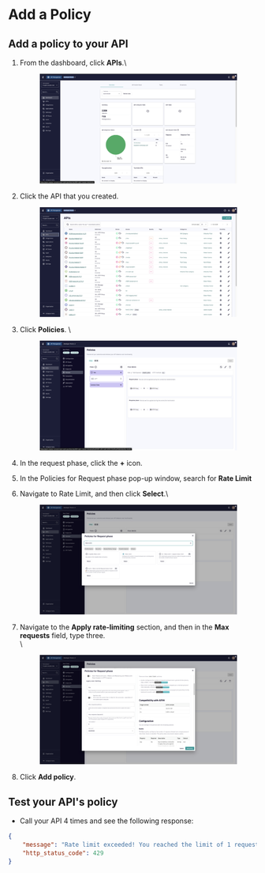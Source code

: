 # Add a Policy

## Add a policy to your API

1.  From the dashboard, click **APIs**.\


    <figure><img src="../../.gitbook/assets/image (32).png" alt=""><figcaption></figcaption></figure>
2.  Click the API that you created.\
    &#x20;

    <figure><img src="../../.gitbook/assets/image (33).png" alt=""><figcaption></figcaption></figure>
3.  Click **Policies**. \


    <figure><img src="../../.gitbook/assets/image (34).png" alt=""><figcaption></figcaption></figure>
4. In the request phase, click the **+** icon.
5. In the Policies for Request phase pop-up window, search for **Rate Limit**
6.  Navigate to Rate Limit, and then click **Select**.\


    <figure><img src="../../.gitbook/assets/image (35).png" alt=""><figcaption></figcaption></figure>
7.  Navigate to the **Apply rate-limiting** section, and then in the **Max requests** field, type three. \
    \


    <figure><img src="../../.gitbook/assets/image (36).png" alt=""><figcaption></figcaption></figure>
8. Click **Add policy**.

## Test your API's policy&#x20;

* Call your API 4 times and see the following response:

```json
{
    "message": "Rate limit exceeded! You reached the limit of 1 requests per 3 seconds",
    "http_status_code": 429
}
```
